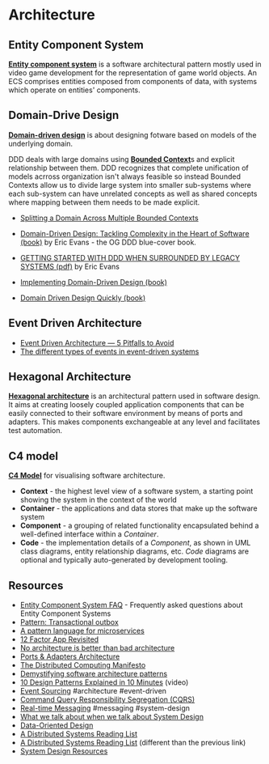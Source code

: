 # Architecture

## Entity Component System

[**Entity component system**](https://en.wikipedia.org/wiki/Entity_component_system) is a software architectural pattern mostly used in video game development for the representation of game world objects. An ECS comprises entities composed from components of data, with systems which operate on entities' components.

## Domain-Drive Design

[**Domain-driven design**](https://en.wikipedia.org/wiki/Domain-driven_design) is about designing fotware based on models of the underlying domain.

DDD deals with large domains using [**Bounded Context**](https://martinfowler.com/bliki/BoundedContext.html)s and explicit relationship between them. DDD recognizes that complete unification of models acrross organization isn't always feasible so instead Bounded Contexts allow us to divide large system into smaller sub-systems where each sub-system can have unrelated concepts as well as shared concepts where mapping between them needs to be made explicit.
  - [Splitting a Domain Across Multiple Bounded Contexts](https://verraes.net/2021/06/split-domain-across-bounded-contexts/)


- [Domain-Driven Design: Tackling Complexity in the Heart of Software (book)](https://www.goodreads.com/en/book/show/179133) by Eric Evans - the OG DDD blue-cover book.
- [GETTING STARTED WITH DDD WHEN SURROUNDED BY LEGACY SYSTEMS (pdf)](https://www.domainlanguage.com/wp-content/uploads/2016/04/GettingStartedWithDDDWhenSurroundedByLegacySystemsV1.pdf) by Eric Evans
- [Implementing Domain-Driven Design (book)](https://www.goodreads.com/book/show/15756865-implementing-domain-driven-design)
- [ Domain Driven Design Quickly (book)](https://www.infoq.com/minibooks/domain-driven-design-quickly/)

## Event Driven Architecture

- [Event Driven Architecture — 5 Pitfalls to Avoid](https://medium.com/wix-engineering/event-driven-architecture-5-pitfalls-to-avoid-b3ebf885bdb1)
- [The different types of events in event-driven systems](https://blog.frankdejonge.nl/the-different-types-of-events-in-event-driven-systems/)

## Hexagonal Architecture

[**Hexagonal architecture**](https://en.wikipedia.org/wiki/Hexagonal_architecture_(software)) is an architectural pattern used in software design. It aims at creating loosely coupled application components that can be easily connected to their software environment by means of ports and adapters. This makes components exchangeable at any level and facilitates test automation.

## C4 model

[**C4 Model**](https://c4model.com/) for visualising software architecture.

- **Context** - the highest level view of a software system, a starting point showing the system in the context of the world
- **Container** - the applications and data stores that make up the software system
- **Component** - a grouping of related functionality encapsulated behind a well-defined interface within a _Container_.
- **Code** - the implementation details of a _Component_, as shown in UML class diagrams, entity relationship diagrams, etc. _Code_ diagrams are optional and typically auto-generated by development tooling.

## Resources

- [Entity Component System FAQ](https://github.com/SanderMertens/ecs-faq) - Frequently asked questions about Entity Component Systems 
- [Pattern: Transactional outbox](https://microservices.io/patterns/data/transactional-outbox.html)
- [A pattern language for microservices](https://microservices.io/patterns/)
- [12 Factor App Revisited](https://architecturenotes.co/12-factor-app-revisited/)
- [No architecture is better than bad architecture](https://rogovoy.me/blog/no-architecture)
- [Ports & Adapters Architecture](https://herbertograca.com/2017/09/14/ports-adapters-architecture/)
- [The Distributed Computing Manifesto](https://www.allthingsdistributed.com/2022/11/amazon-1998-distributed-computing-manifesto.html)
- [Demystifying software architecture patterns](https://www.thoughtworks.com/insights/blog/architecture/demystify-software-architecture-patterns)
- [10 Design Patterns Explained in 10 Minutes](https://www.youtube.com/watch?v=tv-_1er1mWI) (video)
- [Event Sourcing](https://martinfowler.com/eaaDev/EventSourcing.html) #architecture #event-driven
- [Command Query Responsibility Segregation (CQRS)](https://martinfowler.com/bliki/CQRS.html)
- [Real-time Messaging](https://slack.engineering/real-time-messaging/) #messaging #system-design
- [What we talk about when we talk about System Design](https://maheshba.bitbucket.io/blog/2023/07/12/Design.html)
- [Data-Oriented Design](https://www.dataorienteddesign.com/dodbook/dodmain.html)
- [A Distributed Systems Reading List](https://dancres.github.io/Pages/)
- [A Distributed Systems Reading List](https://ferd.ca/a-distributed-systems-reading-list.html) (different than the previous link)
- [System Design Resources](https://github.com/InterviewReady/system-design-resources)
